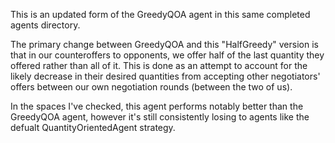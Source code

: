 This is an updated form of the GreedyQOA agent in this same completed agents directory.

The primary change between GreedyQOA and this "HalfGreedy" version is that in our counteroffers to opponents, we offer half of the last quantity they offered rather than all of it.
This is done as an attempt to account for the likely decrease in their desired quantities from accepting other negotiators' offers between our own negotiation rounds (between the two of us).

In the spaces I've checked, this agent performs notably better than the GreedyQOA agent, however it's still consistently losing to agents like the defualt QuantityOrientedAgent strategy.
